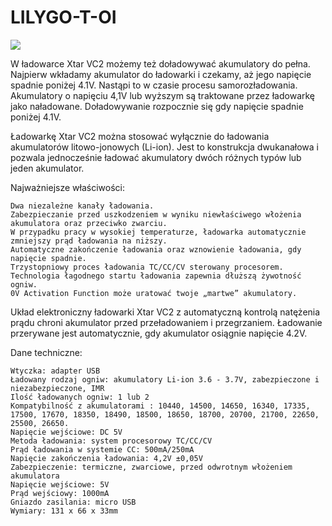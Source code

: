 # LILYGO-T-OI

![](https://github.com/LilyGO/LILYGO-T-OI/blob/master/image/TOI.jpg)

W ładowarce Xtar VC2 możemy też doładowywać akumulatory do pełna. Najpierw wkładamy akumulator do ładowarki i czekamy, aż jego napięcie spadnie poniżej 4.1V. Nastąpi to w czasie procesu samorozładowania. Akumulatory o napięciu 4,1V lub wyższym są traktowane przez ładowarkę jako naładowane. Doładowywanie rozpocznie się gdy napięcie spadnie poniżej 4.1V.

Ładowarkę Xtar VC2 można stosować wyłącznie do ładowania akumulatorów litowo-jonowych (Li-ion). Jest to konstrukcja dwukanałowa i pozwala jednocześnie ładować akumulatory dwóch różnych typów lub jeden akumulator.

Najważniejsze właściwości:

    Dwa niezależne kanały ładowania.
    Zabezpieczanie przed uszkodzeniem w wyniku niewłaściwego włożenia akumulatora oraz przeciwko zwarciu.
    W przypadku pracy w wysokiej temperaturze, ładowarka automatycznie zmniejszy prąd ładowania na niższy.
    Automatyczne zakończenie ładowania oraz wznowienie ładowania, gdy napięcie spadnie.
    Trzystopniowy proces ładowania TC/CC/CV sterowany procesorem.
    Technologia łagodnego startu ładowania zapewnia dłuższą żywotność ogniw.
    0V Activation Function może uratować twoje „martwe” akumulatory.

Układ elektroniczny ładowarki Xtar VC2 z automatyczną kontrolą natężenia prądu chroni akumulator przed przeładowaniem i przegrzaniem. Ładowanie przerywane jest automatycznie, gdy akumulator osiągnie napięcie 4.2V.

Dane techniczne:

    Wtyczka: adapter USB
    Ładowany rodzaj ogniw: akumulatory Li-ion 3.6 - 3.7V, zabezpieczone i niezabezpieczone, IMR
    Ilość ładowanych ogniw: 1 lub 2
    Kompatybilność z akumulatorami : 10440, 14500, 14650, 16340, 17335, 17500, 17670, 18350, 18490, 18500, 18650, 18700, 20700, 21700, 22650, 25500, 26650.
    Napięcie wejściowe: DC 5V
    Metoda ładowania: system procesorowy TC/CC/CV
    Prąd ładowania w systemie CC: 500mA/250mA
    Napięcie zakończenia ładowania: 4,2V ±0,05V
    Zabezpieczenie: termiczne, zwarciowe, przed odwrotnym włożeniem akumulatora
    Napięcie wejściowe: 5V
    Prąd wejściowy: 1000mA
    Gniazdo zasilania: micro USB
    Wymiary: 131 x 66 x 33mm

